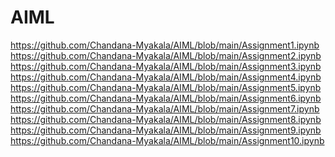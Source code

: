 # AIML
https://github.com/Chandana-Myakala/AIML/blob/main/Assignment1.ipynb <br>
https://github.com/Chandana-Myakala/AIML/blob/main/Assignment2.ipynb <br>
https://github.com/Chandana-Myakala/AIML/blob/main/Assignment3.ipynb <br>
https://github.com/Chandana-Myakala/AIML/blob/main/Assignment4.ipynb <br>
https://github.com/Chandana-Myakala/AIML/blob/main/Assignment5.ipynb <br>
https://github.com/Chandana-Myakala/AIML/blob/main/Assignment6.ipynb <br>
https://github.com/Chandana-Myakala/AIML/blob/main/Assignment7.ipynb <br>
https://github.com/Chandana-Myakala/AIML/blob/main/Assignment8.ipynb <br>
https://github.com/Chandana-Myakala/AIML/blob/main/Assignment9.ipynb <br>
https://github.com/Chandana-Myakala/AIML/blob/main/Assignment10.ipynb <br>
